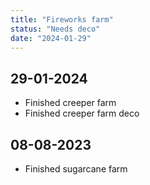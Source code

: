 ```yaml
---
title: "Fireworks farm"
status: "Needs deco"
date: "2024-01-29"
---
```


## 29-01-2024
- Finished creeper farm
- Finished creeper farm deco

## 08-08-2023
- Finished sugarcane farm
